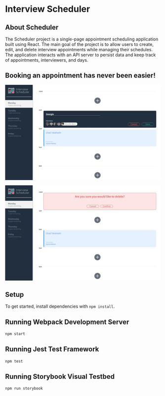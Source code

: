 # Interview Scheduler

## About Scheduler

The Scheduler project is a single-page appointment scheduling application built using React. The main goal of the project is to allow users to create, edit, and delete interview appointments while managing their schedules. The application interacts with an API server to persist data and keep track of appointments, interviewers, and days.

## Booking an appointment has never been easier!

!["booking an appointment"](https://github.com/jeevesj/scheduler/blob/master/docs/booking.JPG?raw=true)

!["gotta cancel this time"](https://github.com/jeevesj/scheduler/blob/master/docs/schdule%20delete.JPG?raw=true)


## Setup

To get started, install dependencies with `npm install`.

## Running Webpack Development Server

```sh
npm start
```

## Running Jest Test Framework

```sh
npm test
```

## Running Storybook Visual Testbed

```sh
npm run storybook
```
